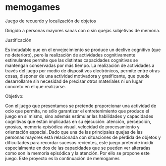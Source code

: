 # memogames

Juego de recuerdo y localización de objetos

Dirigido a personas mayores sanas con o sin quejas subjetivas de memoria.

Justificación

Es indudable que en el envejecimiento se produce un declive cognitivo (que no deterioro), pero la realización de actividades cognitivamente estimulantes permite que las distintas capacidades cognitivas se mantengan conservadas por más tiempo. La realización de actividades a través del juego por medio de dispositivos electrónicos, permite entre otras cosas, disponer de una actividad motivadora y gratificante, que puede desarrollarse sin necesidad de precisar otros materiales ni un lugar concreto en el que realizarse.

Objetivo:

Con el juego que presentamos se pretende proporcionar una actividad de ocio que permita, no sólo garantizar el entretenimiento que produce el juego en sí mismo, sino además estimular las habilidades y capacidades cognitivas que están implicadas en su ejecución: atención, percepción, gnosias, memoria episódica visual, velocidad de procesamiento y orientación espacial.
Dado que una de las principales quejas de las personas mayores está relacionada con situaciones de pérdida de objetos y dificultades para recordar sucesos recientes, este juego pretende incidir especialmente en dos de las capacidades que se pueden ver alteradas como son la memoria episódica y la atención. Por ello se propone este juego.
Este proyecto es la continuación de memogames

